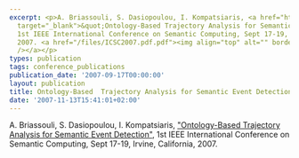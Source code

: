 ```yaml
---
excerpt: <p>A. Briassouli, S. Dasiopoulou, I. Kompatsiaris, <a href="http://doi.ieeecomputersociety.org/10.1109/ICSC.2007.33"
  target="_blank">&quot;Ontology-Based Trajectory Analysis for Semantic Event Detection&quot;</a>,
  1st IEEE International Conference on Semantic Computing, Sept 17-19, Irvine, California,
  2007. <a href="/files/ICSC2007.pdf.pdf"><img align="top" alt="" border="0" src="/files/pdf/pdf.png"
  /></a></p>
types: publication
tags: conference_publications
publication_date: '2007-09-17T00:00:00'
layout: publication
title: Ontology-Based  Trajectory Analysis for Semantic Event Detection
date: '2007-11-13T15:41:01+02:00'
---
```

<p>A. Briassouli, S. Dasiopoulou, I. Kompatsiaris, <a href="http://doi.ieeecomputersociety.org/10.1109/ICSC.2007.33" target="_blank">&quot;Ontology-Based Trajectory Analysis for Semantic Event Detection&quot;</a>, 1st IEEE International Conference on Semantic Computing, Sept 17-19, Irvine, California, 2007. <a href="/files/ICSC2007.pdf.pdf"><img align="top" alt="" border="0" src="/files/pdf/pdf.png" /></a></p>
